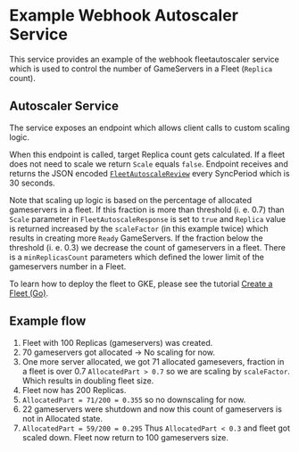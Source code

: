# Example Webhook Autoscaler Service

This service provides an example of the webhook fleetautoscaler service which is used to control the number of GameServers in a Fleet (`Replica` count).

## Autoscaler Service
The service exposes an endpoint which allows client calls to custom scaling logic.

When this endpoint is called, target Replica count gets calculated. If a fleet does not need to scale we return `Scale` equals `false`. Endpoint receives and returns the JSON encoded [`FleetAutoscaleReview`](../../docs/fleetautoscaler_spec.md#webhook-endpoint-specification) every SyncPeriod which is 30 seconds.

Note that scaling up logic is based on the percentage of allocated gameservers in a fleet. If this fraction is more than threshold (i. e. 0.7) than `Scale` parameter in `FleetAutoscaleResponse` is set to `true` and `Replica` value is returned increased by the `scaleFactor` (in this example twice) which results in creating more `Ready` GameServers. If the fraction below the threshold (i. e. 0.3) we decrease the count of gameservers in a fleet. There is a `minReplicasCount` parameters which defined the lower limit of the gameservers number in a Fleet.

To learn how to deploy the fleet to GKE, please see the tutorial [Create a Fleet (Go)](../../docs/create_fleet.md).

## Example flow

1. Fleet with 100 Replicas (gameservers) was created.
2. 70 gameservers got allocated -> No scaling for now.
3. One more server allocated, we got 71 allocated gamesevers, fraction in a fleet is over 0.7 `AllocatedPart > 0.7` so we are scaling by `scaleFactor`. Which results in doubling fleet size.
4. Fleet now has 200 Replicas.
5. `AllocatedPart = 71/200 = 0.355` so no downscaling for now.
6. 22 gameservers were shutdown and now this count of gameservers is not in Allocated state.
7. `AllocatedPart = 59/200 = 0.295` Thus `AllocatedPart < 0.3` and fleet got scaled down.
Fleet now return to 100 gameservers size.
